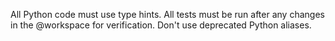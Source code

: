 All Python code must use type hints.
All tests must be run after any changes in the @workspace for verification.
Don't use deprecated Python aliases.